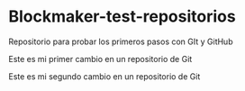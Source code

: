 # Blockmaker-test-repositorios
Repositorio para probar los primeros pasos con GIt y GitHub

Este es mi primer cambio en un repositorio de Git

Este es mi segundo cambio en un repositorio de Git
